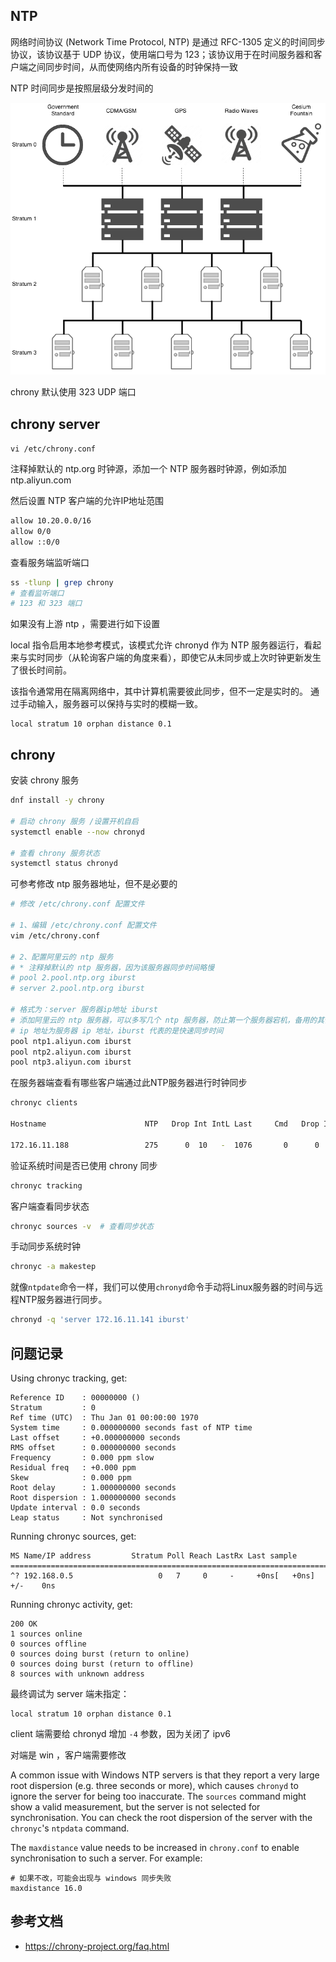 ## NTP

网络时间协议 (Network Time Protocol, NTP) 是通过 RFC-1305 定义的时间同步协议，该协议基于 UDP 协议，使用端口号为 123；该协议用于在时间服务器和客户端之间同步时间，从而使网络内所有设备的时钟保持一致

NTP 时间同步是按照层级分发时间的

![053007eb75245ba9be6c459b9d68c9c2.png](.assets/chrony/053007eb75245ba9be6c459b9d68c9c2.png)

chrony 默认使用 323 UDP 端口

## chrony server

`vi /etc/chrony.conf`

注释掉默认的 ntp.org 时钟源，添加一个 NTP 服务器时钟源，例如添加 ntp.aliyun.com

然后设置 NTP 客户端的允许IP地址范围

```bash
allow 10.20.0.0/16
allow 0/0
allow ::0/0
```

查看服务端监听端口

```bash
ss -tlunp | grep chrony
# 查看监听端口
# 123 和 323 端口
```

如果没有上游 ntp ，需要进行如下设置

local 指令启用本地参考模式，该模式允许 chronyd 作为 NTP 服务器运行，看起来与实时同步（从轮询客户端的角度来看），即使它从未同步或上次时钟更新发生了很长时间前。

该指令通常用在隔离网络中，其中计算机需要彼此同步，但不一定是实时的。 通过手动输入，服务器可以保持与实时的模糊一致。

```
local stratum 10 orphan distance 0.1
```

## chrony

安装 chrony 服务

```bash
dnf install -y chrony

# 启动 chrony 服务 /设置开机自启
systemctl enable --now chronyd

# 查看 chrony 服务状态
systemctl status chronyd
```

可参考修改 ntp 服务器地址，但不是必要的

```bash
# 修改 /etc/chrony.conf 配置文件

# 1、编辑 /etc/chrony.conf 配置文件
vim /etc/chrony.conf

# 2、配置阿里云的 ntp 服务
# * 注释掉默认的 ntp 服务器，因为该服务器同步时间略慢
# pool 2.pool.ntp.org iburst
# server 2.pool.ntp.org iburst

# 格式为：server 服务器ip地址 iburst 
# 添加阿里云的 ntp 服务器，可以多写几个 ntp 服务器，防止第一个服务器宕机，备用的其他 ntp 服务器可以继续进行时间同步
# ip 地址为服务器 ip 地址，iburst 代表的是快速同步时间 
pool ntp1.aliyun.com iburst
pool ntp2.aliyun.com iburst
pool ntp3.aliyun.com iburst
```

在服务器端查看有哪些客户端通过此NTP服务器进行时钟同步

```bash
chronyc clients

Hostname                      NTP   Drop Int IntL Last     Cmd   Drop Int  Last

172.16.11.188                 275      0  10   -  1076       0      0   -     -
```

验证系统时间是否已使用 chrony 同步

```bash
chronyc tracking
```

客户端查看同步状态

```bash
chronyc sources -v  # 查看同步状态
```

手动同步系统时钟

```bash
chronyc -a makestep
```

就像`ntpdate`命令一样，我们可以使用`chronyd`命令手动将Linux服务器的时间与远程NTP服务器进行同步。

```bash
chronyd -q 'server 172.16.11.141 iburst'
```

## 问题记录

Using chronyc tracking, get:

```
Reference ID    : 00000000 ()
Stratum         : 0
Ref time (UTC)  : Thu Jan 01 00:00:00 1970
System time     : 0.000000000 seconds fast of NTP time
Last offset     : +0.000000000 seconds
RMS offset      : 0.000000000 seconds
Frequency       : 0.000 ppm slow
Residual freq   : +0.000 ppm
Skew            : 0.000 ppm
Root delay      : 1.000000000 seconds
Root dispersion : 1.000000000 seconds
Update interval : 0.0 seconds
Leap status     : Not synchronised
```

Running chronyc sources, get:

```
MS Name/IP address         Stratum Poll Reach LastRx Last sample
===============================================================================
^? 192.168.0.5                   0   7     0     -     +0ns[   +0ns] +/-    0ns
```


Running chronyc activity, get:

```
200 OK
1 sources online
0 sources offline
0 sources doing burst (return to online)
0 sources doing burst (return to offline)
8 sources with unknown address
```

最终调试为 server 端未指定：

```
local stratum 10 orphan distance 0.1
```

client 端需要给 chronyd 增加 `-4` 参数，因为关闭了 ipv6

对端是 win ，客户端需要修改

A common issue with Windows NTP servers is that they report a very large root dispersion (e.g. three seconds or more), which causes `chronyd` to ignore the server for being too inaccurate. The `sources` command might show a valid measurement, but the server is not selected for synchronisation. You can check the root dispersion of the server with the `chronyc`'s `ntpdata` command.

The `maxdistance` value needs to be increased in `chrony.conf` to enable synchronisation to such a server. For example:

```
# 如果不改，可能会出现与 windows 同步失败
maxdistance 16.0
```

## 参考文档

- <https://chrony-project.org/faq.html>
